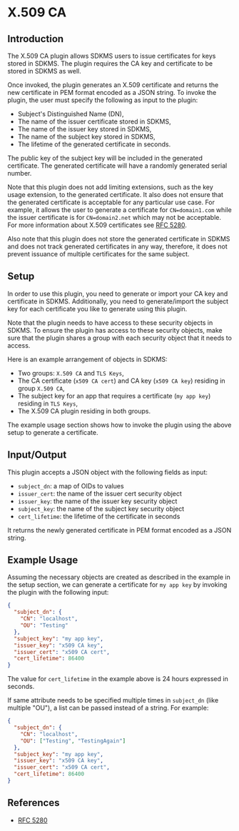 # X.509 CA

## Introduction
The X.509 CA plugin allows SDKMS users to issue certificates for keys stored in SDKMS.
The plugin requires the CA key and certificate to be stored in SDKMS as well.

Once invoked, the plugin generates an X.509 certificate and returns the new certificate in PEM
format encoded as a JSON string. To invoke the plugin, the user must specify the following as input
to the plugin:

- Subject's Distinguished Name (DN),
- The name of the issuer certificate stored in SDKMS,
- The name of the issuer key stored in SDKMS,
- The name of the subject key stored in SDKMS,
- The lifetime of the generated certificate in seconds.

The public key of the subject key will be included in the generated certificate.
The generated certificate will have a randomly generated serial number.

Note that this plugin does not add limiting extensions, such as the key usage extension, to the
generated certificate. It also does not ensure that the generated certificate is acceptable for any
particular use case. For example, it allows the user to generate a certificate for `CN=domain1.com`
while the issuer certificate is for `CN=domain2.net` which may not be acceptable. For more
information about X.509 certificates see [RFC 5280](#rfc5280).

Also note that this plugin does not store the generated certificate in SDKMS and does not track
generated certificates in any way, therefore, it does not prevent issuance of multiple certificates
for the same subject.


## Setup
In order to use this plugin, you need to generate or import your CA key and certificate in SDKMS.
Additionally, you need to generate/import the subject key for each certificate you like to generate
using this plugin.

Note that the plugin needs to have access to these security objects in SDKMS. To ensure the plugin
has access to these security objects, make sure that the plugin shares a group with each security
object that it needs to access.

Here is an example arrangement of objects in SDKMS:

- Two groups: `X.509 CA` and `TLS Keys`,
- The CA certificate (`x509 CA cert`) and CA key (`x509 CA key`) residing in group `X.509 CA`,
- The subject key for an app that requires a certificate (`my app key`) residing in `TLS Keys`,
- The X.509 CA plugin residing in both groups.

The example usage section shows how to invoke the plugin using the above setup to generate a
certificate.


## Input/Output

This plugin accepts a JSON object with the following fields as input:

* `subject_dn`: a map of OIDs to values
* `issuer_cert`: the name of the issuer cert security object
* `issuer_key`: the name of the issuer key security object
* `subject_key`: the name of the subject key security object
* `cert_lifetime`: the lifetime of the certificate in seconds

It returns the newly generated certificate in PEM format encoded as a JSON string.


## Example Usage

Assuming the necessary objects are created as described in the example in the setup section, we can
generate a certificate for `my app key` by invoking the plugin with the following input:

```json
{
  "subject_dn": {
    "CN": "localhost",
    "OU": "Testing"
  },
  "subject_key": "my app key",
  "issuer_key": "x509 CA key",
  "issuer_cert": "x509 CA cert",
  "cert_lifetime": 86400
}
```

The value for `cert_lifetime` in the example above is 24 hours expressed in seconds.

If same attribute needs to be specified multiple times in `subject_dn` (like multiple "OU"),
a list can be passed instead of a string. For example:

```json
{
  "subject_dn": {
    "CN": "localhost",
    "OU": ["Testing", "TestingAgain"]
  },
  "subject_key": "my app key",
  "issuer_key": "x509 CA key",
  "issuer_cert": "x509 CA cert",
  "cert_lifetime": 86400
}
```

## References
- [RFC 5280](https://tools.ietf.org/html/rfc5280)

